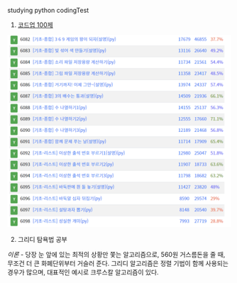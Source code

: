 studying python codingTest

1. [코드업 100제](https://codeup.kr/problemsetsol.php?psid=33)

![완료](./git-images/codeup.png)

2. 그리디 탐욕법 공부

*이론* - 당장 눈 앞에 있는 최적의 상황만 쫓는 알고리즘으로, 560원 거스름돈을 줄 때, 무조건 더 큰 화폐단위부터 거슬러 준다. 그리디 알고리즘은 정렬 기법이 함께 사용되는 경우가 많으며, 대표적인 예시로 크루스칼 알고리즘이 있다. 
